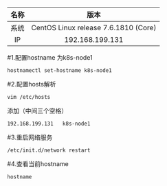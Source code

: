 名称|版本
:-:|:-:|
系统|CentOS Linux release 7.6.1810 (Core) 
IP|192.168.199.131
#1.配置hostname 为k8s-node1
```
hostnamectl set-hostname k8s-node1
```
#2.配置hosts解析
```
vim /etc/hosts
```
添加（中间三个空格）
```
192.168.199.131   k8s-node1
```
#3.重启网络服务
```
/etc/init.d/network restart
```
#4.查看当前hostname
```
hostname
```